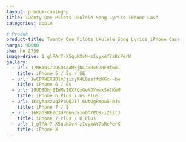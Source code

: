 ```yaml
---
layout: produk-casinghp
title: Twenty One Pilots Ukulele Song Lyrics iPhone Case
categories: apple

# Produk
product-title: Twenty One Pilots Ukulele Song Lyrics iPhone Case
harga: 90000
sku: hn-2750
image-drive: 1_glPAr7-X5quNXvN-zIvyxAY7sRcPerK
gallery:
  - url: 17NK1NsZOOSD4gAM5jNCJ8Bx02HE9f6o1
    title: iPhone 5 / 5s / SE
  - url: 1wCPRNEX9D1mJjizyK4L8ssffzKGx--bw
    title: iPhone 6 / 6s
  - url: 19UDSDhjBIWMsI0XFQxGeNJYmwxSo7KwM
    title: iPhone 6 Plus / 6s Plus
  - url: 1KcyAaxzVq2PbUQJI7-6UtQgRWpwG-eJx
    title: iPhone 7 / 8
  - url: 16KaGSREZC3dPGundkzo0O7PQK-iZElt3
    title: iPhone 7 Plus / 8 Plus
  - url: 1_glPAr7-X5quNXvN-zIvyxAY7sRcPerK
    title: iPhone X
---
```

